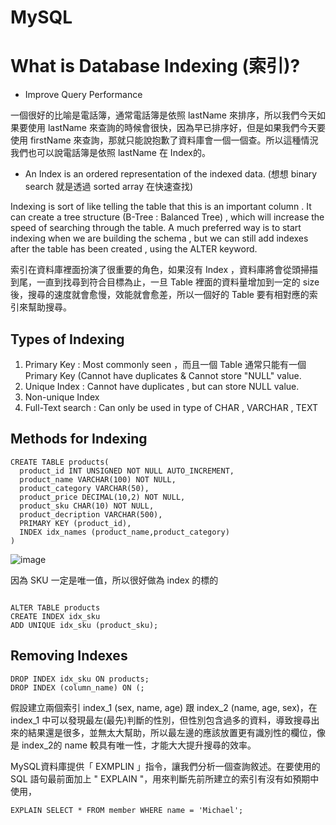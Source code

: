 # MySQL


# What is Database Indexing (索引)?

- Improve Query Performance

一個很好的比喻是電話簿，通常電話簿是依照 lastName 來排序，所以我們今天如果要使用 lastName 來查詢的時候會很快，因為早已排序好，但是如果我們今天要使用 firstName 來查詢，那就只能說抱歉了資料庫會一個一個查。所以這種情況我們也可以說電話簿是依照 lastName 在 Index的。


- An Index is an ordered representation of the indexed data. (想想 binary search 就是透過 sorted array 在快速查找)

Indexing is sort of like telling the table that this is an important column . 
It can create a tree structure (B-Tree : Balanced Tree) , which will increase the speed of searching through the table.
A much preferred way is to start indexing when we are building the schema , but we can still add indexes after the table has been created , using the ALTER keyword.

索引在資料庫裡面扮演了很重要的角色，如果沒有 Index ，資料庫將會從頭掃描到尾，一直到找尋到符合目標為止，一旦 Table 裡面的資料量增加到一定的 size 後，搜尋的速度就會愈慢，效能就會愈差，所以一個好的 Table 要有相對應的索引來幫助搜尋。

## Types of Indexing 
1. Primary Key : Most commonly seen ，而且一個 Table 通常只能有一個 Primary Key (Cannot have duplicates & Cannot store "NULL" value.  
2. Unique Index : Cannot have duplicates , but can store NULL value.
3. Non-unique Index
4. Full-Text search : Can only be used in type of CHAR , VARCHAR , TEXT 


## Methods for Indexing

```
CREATE TABLE products(
  product_id INT UNSIGNED NOT NULL AUTO_INCREMENT,
  product_name VARCHAR(100) NOT NULL,
  product_category VARCHAR(50),
  product_price DECIMAL(10,2) NOT NULL,
  product_sku CHAR(10) NOT NULL,
  product_decription VARCHAR(500),
  PRIMARY KEY (product_id),
  INDEX idx_names (product_name,product_category)
)

```
![image](https://user-images.githubusercontent.com/61279365/157584739-a8aaaa58-8048-430a-89ae-cb29b81c218a.png)



因為 SKU 一定是唯一值，所以很好做為 index 的標的
```

ALTER TABLE products
CREATE INDEX idx_sku
ADD UNIQUE idx_sku (product_sku);

```


## Removing Indexes

```
DROP INDEX idx_sku ON products;
DROP INDEX (column_name) ON (;

```


假設建立兩個索引 index_1 (sex, name, age) 跟 index_2 (name, age, sex)，在 index_1 中可以發現最左(最先)判斷的性別，但性別包含過多的資料，導致搜尋出來的結果還是很多，並無太大幫助，所以最左邊的應該放置更有識別性的欄位，像是 index_2的 name 較具有唯一性，才能大大提升搜尋的效率。


MySQL資料庫提供「 EXMPLIN 」指令，讓我們分析一個查詢敘述。在要使用的 SQL 語句最前面加上 " EXPLAIN "，用來判斷先前所建立的索引有沒有如預期中使用，

```
EXPLAIN SELECT * FROM member WHERE name = 'Michael';
```

